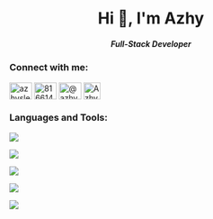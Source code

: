 <h1 align="center">Hi 👋, I'm Azhy</h1>
<h5 align="center">Full-Stack Developer</h5>

<h3 align="left">Connect with me:</h3>
<p align="left">
<a href="https://linkedin.com/in/azhyslemany" target="blank"><img align="center" src="https://raw.githubusercontent.com/rahuldkjain/github-profile-readme-generator/master/src/images/icons/Social/linked-in-alt.svg" alt="azhyslemany" height="30" width="40" /></a>
<a href="https://stackoverflow.com/users/8166144" target="blank"><img align="center" src="https://raw.githubusercontent.com/rahuldkjain/github-profile-readme-generator/master/src/images/icons/Social/stack-overflow.svg" alt="8166144" height="30" width="40" /></a>
<a href="https://www.youtube.com/@azhyabdalqadir4293" target="blank"><img align="center" src="https://raw.githubusercontent.com/rahuldkjain/github-profile-readme-generator/master/src/images/icons/Social/youtube.svg" alt="@azhyabdalqadir4293" height="30" width="40" /></a>
<a href="https://www.codingame.com/profile/31e8c8c3233c713cce44e82d50b277d86719504" target="blank"><img align="center" src="https://pbs.twimg.com/profile_images/1135822584950546434/_4kShquB_400x400.png" alt="Azhy" height="30" width="30" /></a>
</p>

<h3 align="left">Languages and Tools:</h3>

<p>
  <a href="https://skillicons.dev">
    <img src="https://skillicons.dev/icons?i=cpp,cs,python,java,js,ts,php,bash" />
  </a>
</p>

<p>
  <a href="https://skillicons.dev">
    <img src="https://skillicons.dev/icons?i=flutter,react,vue,nuxt,bootstrap,tailwind" />
  </a>
</p>

<p>
  <a href="https://skillicons.dev">
    <img src="https://skillicons.dev/icons?i=spring,django,laravel,mysql,postgres,sqlite,firebase" />
  </a>
</p>

<p>
  <a href="https://skillicons.dev">
    <img src="https://skillicons.dev/icons?i=linux,git,docker" />
  </a>
</p>

![](https://komarev.com/ghpvc/?username=Azhy-Slemany&label=Pv&color=green)

